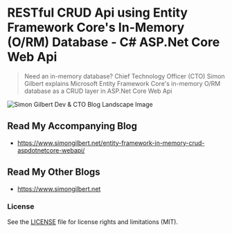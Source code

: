 ﻿# RESTful CRUD Api using Entity Framework Core's In-Memory (O/RM) Database - C# ASP.Net Core Web Api
> Need an in-memory database? Chief Technology Officer (CTO) Simon Gilbert explains Microsoft Entity Framework Core's in-memory O/RM database as a CRUD layer in ASP.Net Core Web Api

![Simon Gilbert Dev & CTO Blog Landscape Image](https://www.simongilbert.net/content/images/2019/04/simon-gilbert-dev-cto-blog-20.png)

## Read My Accompanying Blog
- https://www.simongilbert.net/entity-framework-in-memory-crud-aspdotnetcore-webapi/

## Read My Other Blogs
- https://www.simongilbert.net

### License
See the [LICENSE](LICENSE.md) file for license rights and limitations (MIT).